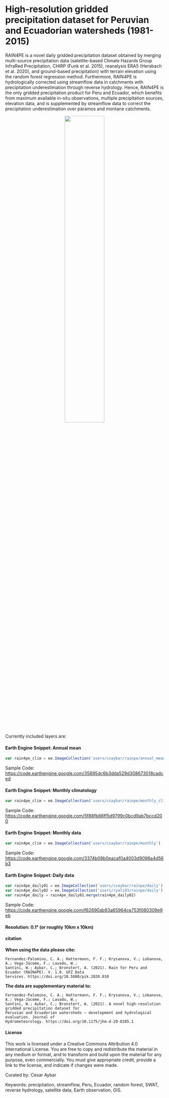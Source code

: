 # High-resolution gridded precipitation dataset for Peruvian and Ecuadorian watersheds (1981-2015)

RAIN4PE is a novel daily gridded precipitation dataset obtained by merging multi-source precipitation data (satellite-based Climate Hazards Group InfraRed Precipitation, CHIRP (Funk et al. 2015), reanalysis ERA5 (Hersbach et al. 2020), and ground-based precipitation) with terrain elevation using the random forest regression method. Furthermore, RAIN4PE is hydrologically corrected using streamflow data in catchments with precipitation underestimation through reverse hydrology. Hence, RAIN4PE is the only gridded precipitation product for Peru and Ecuador, which benefits from maximum available in-situ observations, multiple precipitation sources, elevation data, and is supplemented by streamflow data to correct the precipitation underestimation over páramos and montane catchments.

<center>
<img src="https://user-images.githubusercontent.com/16768318/147897036-960ea777-6bac-436c-9c2f-dbcc773b143e.gif" width=50%>
</center>


Currently included layers are:


#### Earth Engine Snippet: Annual mean

```js
var rain4pe_clim = ee.ImageCollection('users/csaybar/rainpe/annual_mean')
```
Sample Code: https://code.earthengine.google.com/35895dc6b3dda529d308673018cadced

#### Earth Engine Snippet: Monthly climatology

```js
var rain4pe_clim = ee.ImageCollection('users/csaybar/rainpe/monthly_clim')
```

Sample Code: https://code.earthengine.google.com/5f88fb66ff5d9799c0bcd9ab7bccd200

#### Earth Engine Snippet: Monthly data

```js
var rain4pe_clim = ee.ImageCollection('users/csaybar/rainpe/monthly')
```

Sample Code: https://code.earthengine.google.com/3374b08b0eacaf0a4003d9098a4d56b3

#### Earth Engine Snippet: Daily data

```js
var rain4pe_daily01 = ee.ImageCollection('users/csaybar/rainpe/daily') // 1981-2001
var rain4pe_daily02 = ee.ImageCollection('users/ryali93/rainpe/daily') // 2002-2015
var rain4pe_daily = rain4pe_daily01.merge(rain4pe_daily02)
```

Sample Code: https://code.earthengine.google.com/f62690ab93a65964ce753f080309e9eb


#### Resolution: 0.1° (or roughly 10km x 10km)

#### citation

**When using the data please cite:**

```
Fernandez-Palomino, C. A.; Hattermann, F. F.; Krysanova, V.; Lobanova, A.; Vega-Jácome, F.; Lavado, W.;
Santini, W.; Aybar, C.; Bronstert, A. (2021). Rain for Peru and Ecuador (RAIN4PE). V. 1.0. GFZ Data
Services. https://doi.org/10.5880/pik.2020.010
```

**The data are supplementary material to:**

```
Fernandez-Palomino, C. A.; Hattermann, F. F.; Krysanova, V.; Lobanova, A.; Vega-Jácome, F.; Lavado, W.;
Santini, W.; Aybar, C.; Bronstert, A. (2021). A novel high-resolution gridded precipitation dataset for
Peruvian and Ecuadorian watersheds – development and hydrological evaluation. Journal of
Hydrometeorology. https://doi.org/10.1175/jhm-d-20-0285.1
```

#### License

This work is licensed under a Creative Commons Attribution 4.0 International License. You are free to copy and redistribute the material in any medium or format, and to transform and build upon the material for any purpose, even commercially. You must give appropriate credit, provide a link to the license, and indicate if changes were made.

Curated by: Cesar Aybar

Keywords: precipitation, streamflow, Peru, Ecuador, random forest, SWAT, reverse hydrology, satellite data, Earth observation, GIS.
